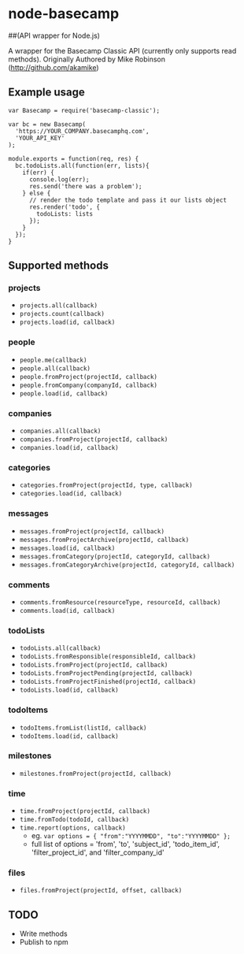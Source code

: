 # node-basecamp 
##(API wrapper for Node.js)

A wrapper for the Basecamp Classic API (currently only supports read methods). Originally Authored by Mike Robinson (http://github.com/akamike)

## Example usage

    var Basecamp = require('basecamp-classic');

    var bc = new Basecamp(
      'https://YOUR_COMPANY.basecamphq.com',
      'YOUR_API_KEY'
    );

    module.exports = function(req, res) {
      bc.todoLists.all(function(err, lists){
        if(err) {
          console.log(err);
          res.send('there was a problem');
        } else {
          // render the todo template and pass it our lists object
          res.render('todo', {
            todoLists: lists
          });
        }
      });
    }

## Supported methods

### projects

* `projects.all(callback)`
* `projects.count(callback)`
* `projects.load(id, callback)`

### people

* `people.me(callback)`
* `people.all(callback)`
* `people.fromProject(projectId, callback)`
* `people.fromCompany(companyId, callback)`
* `people.load(id, callback)`

### companies

* `companies.all(callback)`
* `companies.fromProject(projectId, callback)`
* `companies.load(id, callback)`

### categories

* `categories.fromProject(projectId, type, callback)`
* `categories.load(id, callback)`

### messages

* `messages.fromProject(projectId, callback)`
* `messages.fromProjectArchive(projectId, callback)`
* `messages.load(id, callback)`
* `messages.fromCategory(projectId, categoryId, callback)`
* `messages.fromCategoryArchive(projectId, categoryId, callback)`

### comments

* `comments.fromResource(resourceType, resourceId, callback)`
* `comments.load(id, callback)`

### todoLists

* `todoLists.all(callback)`
* `todoLists.fromResponsible(responsibleId, callback)`
* `todoLists.fromProject(projectId, callback)`
* `todoLists.fromProjectPending(projectId, callback)`
* `todoLists.fromProjectFinished(projectId, callback)`
* `todoLists.load(id, callback)`

### todoItems

* `todoItems.fromList(listId, callback)`
* `todoItems.load(id, callback)`

### milestones

* `milestones.fromProject(projectId, callback)`

### time

* `time.fromProject(projectId, callback)`
* `time.fromTodo(todoId, callback)`
* `time.report(options, callback)`
  * eg. `var options = { "from":"YYYYMMDD", "to":"YYYYMMDD" };`
  * full list of options = 'from', 'to', 'subject_id', 'todo_item_id', 'filter_project_id', and 'filter_company_id'

### files

* `files.fromProject(projectId, offset, callback)`

## TODO

* Write methods
* Publish to npm
